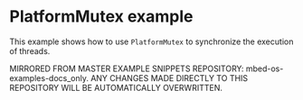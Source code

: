 # PlatformMutex example

This example shows how to use `PlatformMutex` to synchronize the execution of threads.

MIRRORED FROM MASTER EXAMPLE SNIPPETS REPOSITORY: mbed-os-examples-docs_only.
ANY CHANGES MADE DIRECTLY TO THIS REPOSITORY WILL BE AUTOMATICALLY OVERWRITTEN.
